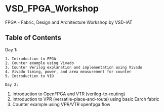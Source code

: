 # VSD_FPGA_Workshop
FPGA - Fabric, Design and Architecture Workshop by VSD-IAT

Table of Contents
--------------

Day 1: 
~~~~~~~~~
1. Introduction to FPGA
2. Counter example using Vivado
3. Counter Verilog explanation and implementation using Vivado
4. Vivado timing, power, and area measurement for counter
5. Introduction to VIO

Day 2: 
~~~~~~~~~

1. Introduction to OpenFPGA and VTR (verilog-to-routing)
2. Introduction to VPR (versatile-place-and-route) using basic Earch fabric
3. Counter example using VPR/VTR openfpga flow

